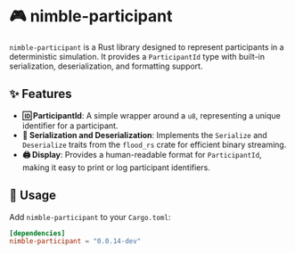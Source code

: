 # 🎮 nimble-participant

`nimble-participant` is a Rust library designed to represent participants in a deterministic simulation. It provides a `ParticipantId` type with built-in serialization, deserialization, and formatting support.

## ✨ Features

- **🆔 ParticipantId**: A simple wrapper around a `u8`, representing a unique identifier for a participant.
- **💾 Serialization and Deserialization**: Implements the `Serialize` and `Deserialize` traits from the `flood_rs` crate for efficient binary streaming.
- **🖨️ Display**: Provides a human-readable format for `ParticipantId`, making it easy to print or log participant identifiers.

## 🚀 Usage

Add `nimble-participant` to your `Cargo.toml`:

```toml
[dependencies]
nimble-participant = "0.0.14-dev"
```
